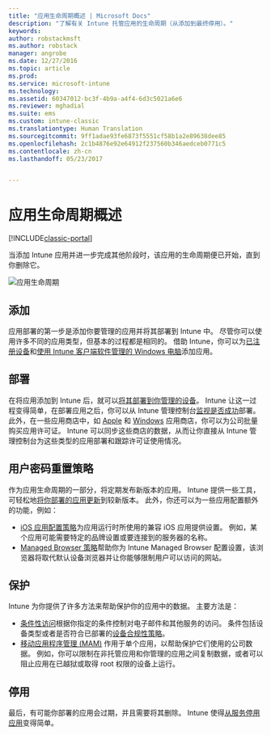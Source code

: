 ```yaml
---
title: "应用生命周期概述 | Microsoft Docs"
description: "了解有关 Intune 托管应用的生命周期（从添加到最终停用）。"
keywords: 
author: robstackmsft
ms.author: robstack
manager: angrobe
ms.date: 12/27/2016
ms.topic: article
ms.prod: 
ms.service: microsoft-intune
ms.technology: 
ms.assetid: 60347012-bc3f-4b9a-a4f4-6d3c5021a6e6
ms.reviewer: mghadial
ms.suite: ems
ms.custom: intune-classic
ms.translationtype: Human Translation
ms.sourcegitcommit: 9ff1adae93fe6873f5551cf58b1a2e89638dee85
ms.openlocfilehash: 2c1b4876e92e64912f237560b346aedceb0771c5
ms.contentlocale: zh-cn
ms.lasthandoff: 05/23/2017


---
```


# <a name="overview-of-the-app-lifecycle"></a>应用生命周期概述

[!INCLUDE[classic-portal](../includes/classic-portal.md)]

当添加 Intune 应用并进一步完成其他阶段时，该应用的生命周期便已开始，直到你删除它。

![应用生命周期](./media/app-lifecycle.png "Intune 应用生命周期")

## <a name="add"></a>添加

应用部署的第一步是添加你要管理的应用并将其部署到 Intune 中。 尽管你可以使用许多不同的应用类型，但基本的过程都是相同的。 借助 Intune，你可以为[已注册设备](add-apps-for-mobile-devices-in-microsoft-intune.md)和[使用 Intune 客户端软件管理的 Windows 电脑](add-apps-for-windows-pcs-in-microsoft-intune.md)添加应用。

## <a name="deploy"></a>部署

在将应用添加到 Intune 后，就可以[将其部署到你管理的设备](deploy-apps.md)。 Intune 让这一过程变得简单，在部署应用之后，你可以从 Intune 管理控制台[监视是否成功](monitor-apps-in-microsoft-intune.md)部署。 此外，在一些应用商店中，如 [Apple](manage-ios-apps-you-purchased-through-a-volume-purchase-program-with-microsoft-intune.md) 和 [Windows](manage-apps-you-purchased-from-the-windows-store-for-business-with-microsoft-intune.md) 应用商店，你可以为公司批量购买应用许可证。 Intune 可以同步这些商店的数据，从而让你直接从 Intune 管理控制台为这些类型的应用部署和跟踪许可证使用情况。

## <a name="configure"></a>用户密码重置策略

作为应用生命周期的一部分，将定期发布新版本的应用。 Intune 提供一些工具，可轻松地[将你部署的应用更新](update-apps-using-microsoft-intune.md)到较新版本。 此外，你还可以为一些应用配置额外的功能，例如：
- [iOS 应用配置策略](configure-ios-apps-with-mobile-app-configuration-policies-in-microsoft-intune.md)为应用运行时所使用的兼容 iOS 应用提供设置。 例如，某个应用可能需要特定的品牌设置或要连接到的服务器的名称。
- [Managed Browser 策略](manage-internet-access-using-managed-browser-policies.md)帮助你为 Intune Managed Browser 配置设置，该浏览器将取代默认设备浏览器并让你能够限制用户可以访问的网站。

## <a name="protect"></a>保护

Intune 为你提供了许多方法来帮助保护你的应用中的数据。 主要方法是：
- [条件性访问](restrict-access-to-email-and-o365-services-with-microsoft-intune.md)根据你指定的条件控制对电子邮件和其他服务的访问。 条件包括设备类型或者是否符合已部署的[设备合规性策略](introduction-to-device-compliance-policies-in-microsoft-intune.md)。
- [移动应用程序管理 (MAM)](protect-app-data-using-mobile-app-management-policies-with-microsoft-intune.md) 作用于单个应用，以帮助保护它们使用的公司数据。 例如，你可以限制在非托管应用和你管理的应用之间复制数据，或者可以阻止应用在已越狱或取得 root 权限的设备上运行。

## <a name="retire"></a>停用

最后，有可能你部署的应用会过期，并且需要将其删除。 Intune 使得[从服务停用应用](retire-apps-using-microsoft-intune.md)变得简单。

